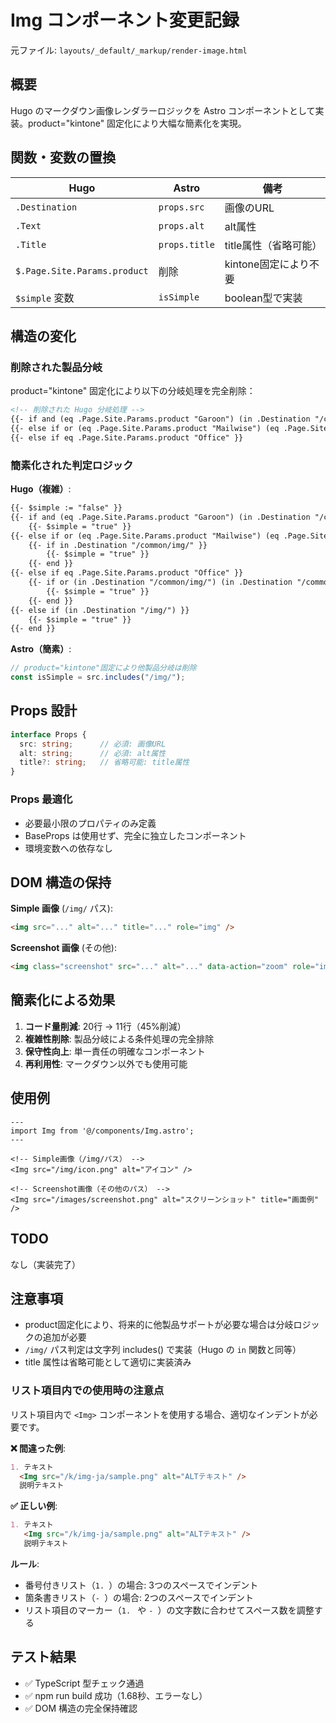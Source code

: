 # Img コンポーネント変更記録

元ファイル: `layouts/_default/_markup/render-image.html`

## 概要

Hugo のマークダウン画像レンダラーロジックを Astro コンポーネントとして実装。product="kintone" 固定化により大幅な簡素化を実現。

## 関数・変数の置換

| Hugo | Astro | 備考 |
|------|-------|------|
| `.Destination` | `props.src` | 画像のURL |
| `.Text` | `props.alt` | alt属性 |
| `.Title` | `props.title` | title属性（省略可能） |
| `$.Page.Site.Params.product` | 削除 | kintone固定により不要 |
| `$simple` 変数 | `isSimple` | boolean型で実装 |

## 構造の変化

### 削除された製品分岐
product="kintone" 固定化により以下の分岐処理を完全削除：

```html
<!-- 削除された Hugo 分岐処理 -->
{{- if and (eq .Page.Site.Params.product "Garoon") (in .Destination "/common/icon/") }}
{{- else if or (eq .Page.Site.Params.product "Mailwise") (eq .Page.Site.Params.product "Remote") }}
{{- else if eq .Page.Site.Params.product "Office" }}
```

### 簡素化された判定ロジック

**Hugo（複雑）**:
```html
{{- $simple := "false" }}
{{- if and (eq .Page.Site.Params.product "Garoon") (in .Destination "/common/icon/") }}
    {{- $simple = "true" }}
{{- else if or (eq .Page.Site.Params.product "Mailwise") (eq .Page.Site.Params.product "Remote") }}
    {{- if in .Destination "/common/img/" }}
        {{- $simple = "true" }}
    {{- end }}
{{- else if eq .Page.Site.Params.product "Office" }}
    {{- if or (in .Destination "/common/img/") (in .Destination "/common/icon/") }}
        {{- $simple = "true" }}
    {{- end }}
{{- else if (in .Destination "/img/") }}
    {{- $simple = "true" }}
{{- end }}
```

**Astro（簡素）**:
```typescript
// product="kintone"固定により他製品分岐は削除
const isSimple = src.includes("/img/");
```

## Props 設計

```typescript
interface Props {
  src: string;      // 必須: 画像URL
  alt: string;      // 必須: alt属性
  title?: string;   // 省略可能: title属性
}
```

### Props 最適化
- 必要最小限のプロパティのみ定義
- BaseProps は使用せず、完全に独立したコンポーネント
- 環境変数への依存なし

## DOM 構造の保持

**Simple 画像** (`/img/` パス):
```html
<img src="..." alt="..." title="..." role="img" />
```

**Screenshot 画像** (その他):
```html
<img class="screenshot" src="..." alt="..." data-action="zoom" role="img" />
```

## 簡素化による効果

1. **コード量削減**: 20行 → 11行（45%削減）
2. **複雑性削除**: 製品分岐による条件処理の完全排除
3. **保守性向上**: 単一責任の明確なコンポーネント
4. **再利用性**: マークダウン以外でも使用可能

## 使用例

```astro
---
import Img from '@/components/Img.astro';
---

<!-- Simple画像（/img/パス） -->
<Img src="/img/icon.png" alt="アイコン" />

<!-- Screenshot画像（その他のパス） -->
<Img src="/images/screenshot.png" alt="スクリーンショット" title="画面例" />
```

## TODO

なし（実装完了）

## 注意事項

- product固定化により、将来的に他製品サポートが必要な場合は分岐ロジックの追加が必要
- `/img/` パス判定は文字列 includes() で実装（Hugo の `in` 関数と同等）
- title 属性は省略可能として適切に実装済み

### リスト項目内での使用時の注意点

リスト項目内で `<Img>` コンポーネントを使用する場合、適切なインデントが必要です。

**❌ 間違った例**:
```markdown
1. テキスト
  <Img src="/k/img-ja/sample.png" alt="ALTテキスト" />
  説明テキスト
```

**✅ 正しい例**:
```markdown
1. テキスト
   <Img src="/k/img-ja/sample.png" alt="ALTテキスト" />
   説明テキスト
```

**ルール**: 
- 番号付きリスト（`1. `）の場合: 3つのスペースでインデント
- 箇条書きリスト（`- `）の場合: 2つのスペースでインデント
- リスト項目のマーカー（`1. ` や `- `）の文字数に合わせてスペース数を調整する

## テスト結果

- ✅ TypeScript 型チェック通過
- ✅ npm run build 成功（1.68秒、エラーなし）
- ✅ DOM 構造の完全保持確認